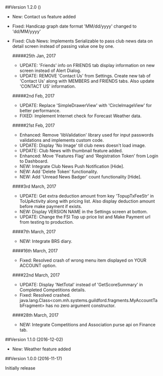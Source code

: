 ##Version 1.2.0 ()

- New: Contact us feature added
- Fixed: Handicap graph date format 'MM/dd/yyyy' changed to 'dd/MM/yyyy'
- Fixed: Club News: Implements Serializable to pass club news data on detail screen instead of passing value one by one.

  #####25th Jan, 2017
    - UPDATE: 'Friends' info on FRIENDS tab display information on new screen instead of Alert Dialog.
    - UPDATE: REMOVE 'Contact Us' from Settings. Create new tab of 'Contact Us' along with MEMBERS and FRIENDS tabs. Also update 'CONTACT US' information.

  #####2nd Feb, 2017
    - UPDATE: Replace 'SimpleDrawerView' with 'CircleImageView' for better performance.
    - FIXED: Implement Internet check for Forecast Weather data.

  #####21st Feb, 2017
    - Enhanced: Remove 'libValidation' library used for input passwords validations and implements custom code.
    - UPDATE: Display 'No Image' till club news doesn't load image.
    - UPDATE: Club News with thumbnail feature added.
    - Enhanced: Move 'Features Flag' and 'Registration Token' from Login to Dashboard.
    - NEW: Integrate Club News Push Notification [Hide].
    - NEW: Add 'Delete Token' functionality.
    - NEW: Add 'Unread News Badger' count functionality [Hide].

  ####3rd March, 2017
    - UPDATE: Get extra deduction amount from key 'TopupTxFeeStr' in ToUpActivity along with pricing list. Also display deduction amount before make payment if exists.
    - NEW: Display VERSION NAME in the Settings screen at bottom.
    - UPDATE: Change the FSI Top up price list and Make Payment url from testing to production.

  ####7th March, 2017
    - NEW: Integrate BRS diary.
    
  ####16th March, 2017
   - Fixed: Resolved crash of wrong menu item displayed on YOUR ACCOUNT option.

  ####22nd March, 2017
   - UPDATE: Display 'NetTotal' instead of 'GetScoreSummary' in Completed Competitions details.
   - Fixed: Resolved crashed. java.lang.Class<com.mh.systems.guildford.fragments.MyAccountTabFragment> has no zero argument constructor.
 
  ####28th March, 2017
  - NEW: Integrate Competitions and Association purse api on Finance tab.

##Version 1.1.0 (2016-12-02)

- New: Weather feature added

##Version 1.0.0 (2016-11-17)

Initially release

